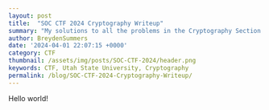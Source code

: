 ```yaml
---
layout: post
title:  "SOC CTF 2024 Cryptography Writeup"
summary: "My solutions to all the problems in the Cryptography Section of the in-house CTF for USU"
author: BreydenSummers
date: '2024-04-01 22:07:15 +0000'
category: CTF
thumbnail: /assets/img/posts/SOC-CTF-2024/header.png
keywords: CTF, Utah State University, Cryptography
permalink: /blog/SOC-CTF-2024-Cryptography-Writeup/
---
```


Hello world!
